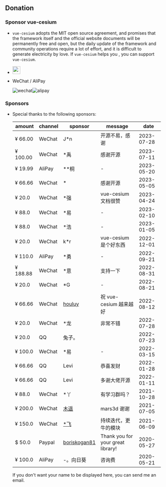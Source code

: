 <!--
 * @Author: zouyaoji@https://github.com/zouyaoji
 * @Date: 2021-07-13 09:06:45
 * @LastEditTime: 2023-07-30 09:57:51
 * @LastEditors: zouyaoji 370681295@qq.com
 * @Description:
 * @FilePath: \vue-cesium\website\docs\en-US\donations.md
-->

## Donation

### Sponsor vue-cesium

- `vue-cesium` adopts the MIT open source agreement, and promises that the framework itself and the official website documents will be permanently free and open, but the daily update of the framework and community operations require a lot of effort, and it is difficult to generate electricity by love. If `vue-cesium` helps you , you can support `vue-cesium`.

- <a href="https://www.paypal.me/zouyaoji" target="_blank"><img src="https://zouyaoji.top/vue-cesium/images/paypal.png" style="height:25px;" /></a>
- WeChat / AliPay
  <div style="display: flex">
    <img alt="wechat" title="wechat" src="https://zouyaoji.top/vue-cesium/images/wechat.png">
    <img alt="alipay" title="alipay" src="https://zouyaoji.top/vue-cesium/images/alipay.png">
  </div>

### Sponsors

- Special thanks to the following sponsors:

  | amount   | channel | sponsor                                         | message                           | date       |
  | -------- | ------- | ----------------------------------------------- | --------------------------------- | ---------- |
  | ¥ 66.00  | WeChat  | J\*n                                            | 开源不易，感谢                    | 2023-07-28 |
  | ¥ 100.00 | WeChat  | \*禹                                            | 感谢开源                          | 2023-07-11 |
  | ¥ 19.99  | AliPay  | \*\*桐                                          | -                                 | 2023-05-20 |
  | ¥ 66.66  | WeChat  | \*                                              | 感谢开源                          | 2023-05-05 |
  | ¥ 20.0   | WeChat  | \*强                                            | vue-cesium 文档很赞               | 2023-04-24 |
  | ¥ 88.0   | WeChat  | \*易                                            | -                                 | 2023-02-10 |
  | ¥ 88.0   | WeChat  | \*浩                                            | -                                 | 2023-01-05 |
  | ¥ 20.0   | WeChat  | k\*r                                            | vue-cesium 是个好东西             | 2022-12-01 |
  | ¥ 110.0  | AliPay  | \*勇                                            | -                                 | 2022-09-21 |
  | ¥ 188.88 | WeChat  | \*意                                            | 支持一下                          | 2022-08-31 |
  | ¥ 20.0   | WeChat  | \*G                                             | -                                 | 2022-08-21 |
  | ¥ 66.66  | WeChat  | [houluy](https://github.com/houluy)             | 祝 vue-cesium 越来越好            | 2022-08-12 |
  | ¥ 20.0   | WeChat  | \*龙                                            | 非常不错                          | 2022-07-28 |
  | ¥ 20.0   | QQ      | 兔子。                                          |                                   | 2022-07-23 |
  | ¥ 100.0  | WeChat  | \*易                                            | -                                 | 2022-03-15 |
  | ¥ 66.66  | QQ      | Levi                                            | 恭喜发财                          | 2022-01-28 |
  | ¥ 66.66  | QQ      | Levi                                            | 多谢大佬开源                      | 2022-01-11 |
  | ¥ 88.0   | WeChat  | \*丫                                            | 有学习群吗？                      | 2021-10-28 |
  | ¥ 200.0  | WeChat  | [木遥](https://github.com/muyao1987)            | mars3d 谢谢                       | 2021-07-05 |
  | ¥ 150.0  | WeChat  | [\*飞](https://github.com/ZephyrTan)            | 持续迭代，更牛的模块              | 2021-06-09 |
  | $ 50.0   | Paypal  | [boriskogan81](https://github.com/boriskogan81) | Thank you for your great library! | 2020-05-27 |
  | ¥ 100.0  | AliPay  | -。向日葵                                       | 咨询费                            | 2020-05-21 |

  If you don't want your name to be displayed here, you can send me an email.
